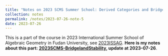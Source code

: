 ```yaml
---
title: "Notes on 2023 SCMS Summer School: Derived Categories and Bridgeland Stability"
collection: notes
permalink: /notes/2023-07-26-note-5
date: 2023-07-26
---
```

This is a part of the course in 2023 International Summer School of Algebraic Geometry in Fudan University, see [2023ISSAG](https://scms.fudan.edu.cn/info/4503/5820.htm). **Here is my notes about this part: [2023SCMS-BridgelandStability](https://dvlxlwz.github.io/files/2023SCMS-BridgelandStability.pdf), update at 2023-07-26**.
